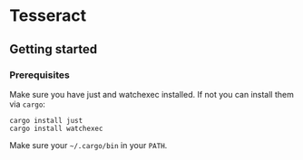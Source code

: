 # Tesseract

## Getting started

### Prerequisites

Make sure you have just and watchexec installed. If not you can install them via `cargo`:
```
cargo install just
cargo install watchexec
```

Make sure your `~/.cargo/bin` in your `PATH`.

